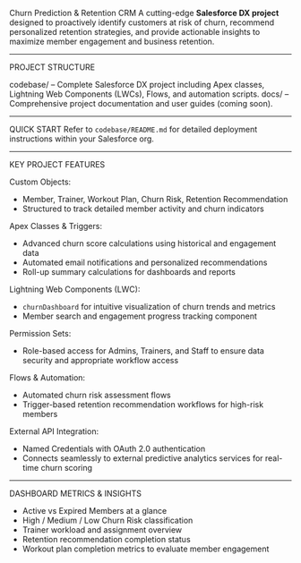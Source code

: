
Churn Prediction & Retention CRM
A cutting-edge **Salesforce DX project** designed to proactively identify customers at risk of churn, recommend personalized retention strategies, and provide actionable insights to maximize member engagement and business retention.

---

PROJECT STRUCTURE

codebase/ – Complete Salesforce DX project including Apex classes, Lightning Web Components (LWCs), Flows, and automation scripts.
docs/ – Comprehensive project documentation and user guides (coming soon).

---

QUICK START
Refer to `codebase/README.md` for detailed deployment instructions within your Salesforce org.

---

KEY PROJECT FEATURES

Custom Objects:

  * Member, Trainer, Workout Plan, Churn Risk, Retention Recommendation
  * Structured to track detailed member activity and churn indicators

  Apex Classes & Triggers:

  * Advanced churn score calculations using historical and engagement data
  * Automated email notifications and personalized recommendations
  * Roll-up summary calculations for dashboards and reports

  Lightning Web Components (LWC):

  * `churnDashboard` for intuitive visualization of churn trends and metrics
  * Member search and engagement progress tracking component

  Permission Sets:

  * Role-based access for Admins, Trainers, and Staff to ensure data security and appropriate workflow access

  Flows & Automation:

  * Automated churn risk assessment flows
  * Trigger-based retention recommendation workflows for high-risk members

  External API Integration:

  * Named Credentials with OAuth 2.0 authentication
  * Connects seamlessly to external predictive analytics services for real-time churn scoring

---

DASHBOARD METRICS & INSIGHTS

* Active vs Expired Members at a glance
* High / Medium / Low Churn Risk classification
* Trainer workload and assignment overview
* Retention recommendation completion status
* Workout plan completion metrics to evaluate member engagement


